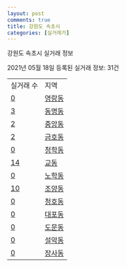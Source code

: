 ```yaml
---
layout: post
comments: true
title: 강원도 속초시
categories: [실거래가]
---
```


강원도 속초시 실거래 정보

2021년 05월 18일 등록된 실거래 정보: 31건


<table>
  <tr>
    <td>실거래 수</td>
    <td>지역</td>
  </tr>

  
  <tr>
    <td><a href="4221010100.html">0</a></td>
    <td><a href="4221010100.html">영랑동</a></td>
  </tr>
    

  <tr>
    <td><a href="4221010200.html">3</a></td>
    <td><a href="4221010200.html">동명동</a></td>
  </tr>
    

  <tr>
    <td><a href="4221010300.html">2</a></td>
    <td><a href="4221010300.html">중앙동</a></td>
  </tr>
    

  <tr>
    <td><a href="4221010400.html">2</a></td>
    <td><a href="4221010400.html">금호동</a></td>
  </tr>
    

  <tr>
    <td><a href="4221010500.html">0</a></td>
    <td><a href="4221010500.html">청학동</a></td>
  </tr>
    

  <tr>
    <td><a href="4221010600.html">14</a></td>
    <td><a href="4221010600.html">교동</a></td>
  </tr>
    

  <tr>
    <td><a href="4221010700.html">0</a></td>
    <td><a href="4221010700.html">노학동</a></td>
  </tr>
    

  <tr>
    <td><a href="4221010800.html">10</a></td>
    <td><a href="4221010800.html">조양동</a></td>
  </tr>
    

  <tr>
    <td><a href="4221010900.html">0</a></td>
    <td><a href="4221010900.html">청호동</a></td>
  </tr>
    

  <tr>
    <td><a href="4221011000.html">0</a></td>
    <td><a href="4221011000.html">대포동</a></td>
  </tr>
    

  <tr>
    <td><a href="4221011100.html">0</a></td>
    <td><a href="4221011100.html">도문동</a></td>
  </tr>
    

  <tr>
    <td><a href="4221011200.html">0</a></td>
    <td><a href="4221011200.html">설악동</a></td>
  </tr>
    

  <tr>
    <td><a href="4221011300.html">0</a></td>
    <td><a href="4221011300.html">장사동</a></td>
  </tr>
    


</table>
    